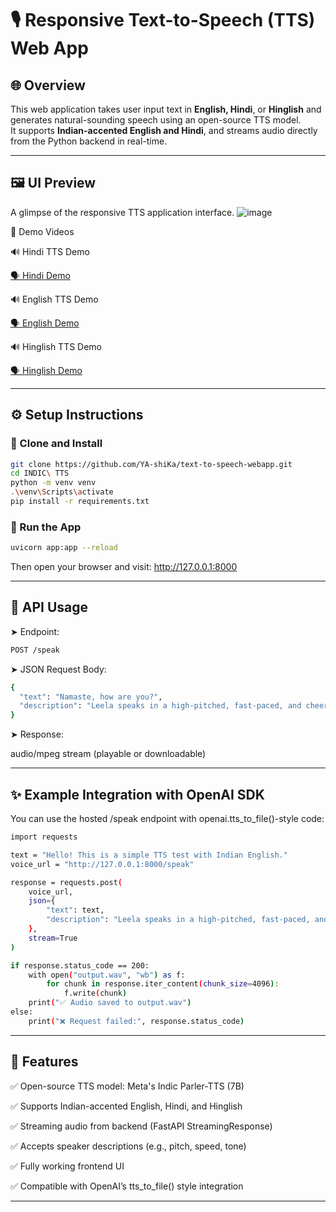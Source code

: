 # 🎙️ Responsive Text-to-Speech (TTS) Web App

## 🌐 Overview

This web application takes user input text in **English, Hindi**, or **Hinglish** and generates natural-sounding speech using an open-source TTS model.  
It supports **Indian-accented English and Hindi**, and streams audio directly from the Python backend in real-time.

---

## 🖼️ UI Preview
A glimpse of the responsive TTS application interface.
![image](https://github.com/user-attachments/assets/6eafb3df-1b72-4d93-b337-00bd3dedf15c)

🎥 Demo Videos

🔊 Hindi TTS Demo

[🗣️ Hindi Demo](https://github.com/user-attachments/assets/4d98626c-8dd0-454e-a3d1-4391e29c86f9)

🔊 English TTS Demo

[🗣️ English Demo](https://github.com/user-attachments/assets/c90e73f6-a0ab-433d-8cb0-92f8a4af07d0)

🔊 Hinglish TTS Demo

[🗣️ Hinglish Demo](https://github.com/user-attachments/assets/144a3b6c-916c-4cdd-a6a2-ed21c3a1b6cd)

---

## ⚙️ Setup Instructions

### 🧱 Clone and Install
```bash
git clone https://github.com/YA-shiKa/text-to-speech-webapp.git
cd INDIC\ TTS
python -m venv venv
.\venv\Scripts\activate
pip install -r requirements.txt
```

### 🚀 Run the App
```bash
uvicorn app:app --reload
```
Then open your browser and visit: http://127.0.0.1:8000

---

## 🎤 API Usage
➤ Endpoint:
```bash
POST /speak
```
➤ JSON Request Body:
```bash
{
  "text": "Namaste, how are you?",
  "description": "Leela speaks in a high-pitched, fast-paced, and cheerful tone, full of energy and happiness. The recording is very high quality with no background noise."
}
```
➤ Response:

audio/mpeg stream (playable or downloadable)

---

## ✨ Example Integration with OpenAI SDK
You can use the hosted /speak endpoint with openai.tts_to_file()-style code:

```bash
import requests

text = "Hello! This is a simple TTS test with Indian English."
voice_url = "http://127.0.0.1:8000/speak"

response = requests.post(
    voice_url,
    json={
        "text": text,
        "description": "Leela speaks in a high-pitched, fast-paced, and cheerful tone, full of energy and happiness. The recording is very high quality with no background noise."
    },
    stream=True
)

if response.status_code == 200:
    with open("output.wav", "wb") as f:
        for chunk in response.iter_content(chunk_size=4096):
            f.write(chunk)
    print("✅ Audio saved to output.wav")
else:
    print("❌ Request failed:", response.status_code)
```

---

## 🌟 Features
✅ Open-source TTS model: Meta's Indic Parler-TTS (7B)

✅ Supports Indian-accented English, Hindi, and Hinglish

✅ Streaming audio from backend (FastAPI StreamingResponse)

✅ Accepts speaker descriptions (e.g., pitch, speed, tone)

✅ Fully working frontend UI

✅ Compatible with OpenAI’s tts_to_file() style integration

---
